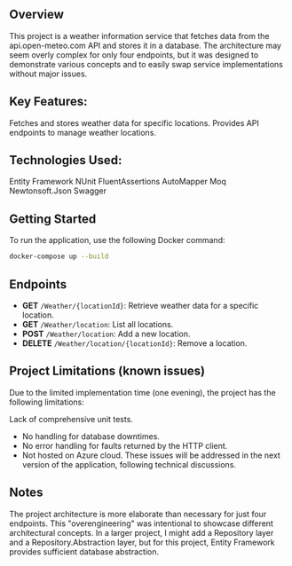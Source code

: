 ## Overview
This project is a weather information service that fetches data from the api.open-meteo.com API and stores it in a database. The architecture may seem overly complex for only four endpoints, but it was designed to demonstrate various concepts and to easily swap service implementations without major issues.

## Key Features:
Fetches and stores weather data for specific locations.
Provides API endpoints to manage weather locations.
## Technologies Used:
Entity Framework
NUnit
FluentAssertions
AutoMapper
Moq
Newtonsoft.Json
Swagger
## Getting Started
To run the application, use the following Docker command:
```bash
docker-compose up --build
```
## Endpoints
- **GET** `/Weather/{locationId}`: Retrieve weather data for a specific location.
- **GET** `/Weather/location`: List all locations.
- **POST** `/Weather/location`: Add a new location.
- **DELETE** `/Weather/location/{locationId}`: Remove a location.
## Project Limitations (known issues)
Due to the limited implementation time (one evening), the project has the following limitations:

Lack of comprehensive unit tests.
- No handling for database downtimes.
- No error handling for faults returned by the HTTP client.
- Not hosted on Azure cloud.
These issues will be addressed in the next version of the application, following technical discussions.

## Notes
The project architecture is more elaborate than necessary for just four endpoints. This "overengineering" was intentional to showcase different architectural concepts. In a larger project, I might add a Repository layer and a Repository.Abstraction layer, but for this project, Entity Framework provides sufficient database abstraction.
